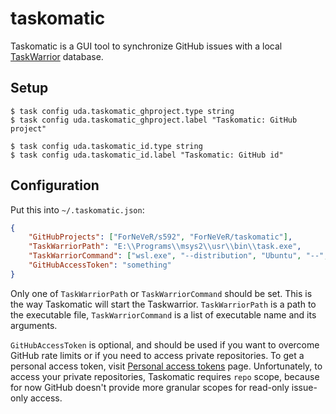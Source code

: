 ﻿taskomatic
==========

Taskomatic is a GUI tool to synchronize GitHub issues with a local
[TaskWarrior][taskwarrior] database.

Setup
-----

```console
$ task config uda.taskomatic_ghproject.type string
$ task config uda.taskomatic_ghproject.label "Taskomatic: GitHub project"

$ task config uda.taskomatic_id.type string
$ task config uda.taskomatic_id.label "Taskomatic: GitHub id"
```

Configuration
-------------

Put this into `~/.taskomatic.json`:

```json
{
    "GitHubProjects": ["ForNeVeR/s592", "ForNeVeR/taskomatic"],
    "TaskWarriorPath": "E:\\Programs\\msys2\\usr\\bin\\task.exe",
    "TaskWarriorCommand": ["wsl.exe", "--distribution", "Ubuntu", "--", "task"],
    "GitHubAccessToken": "something"
}
```

Only one of `TaskWarriorPath` or `TaskWarriorCommand` should be set. This is the way Taskomatic will start the Taskwarrior. `TaskWarriorPath` is a path to the executable file, `TaskWarriorCommand` is a list of executable name and its arguments.

`GitHubAccessToken` is optional, and should be used if you want to overcome
GitHub rate limits or if you need to access private repositories. To get a
personal access token, visit [Personal access tokens][tokens] page.
Unfortunately, to access your private repositories, Taskomatic requires `repo`
scope, because for now GitHub doesn't provide more granular scopes for
read-only issue-only access.

[taskwarrior]: https://taskwarrior.org/
[tokens]: https://github.com/settings/tokens
